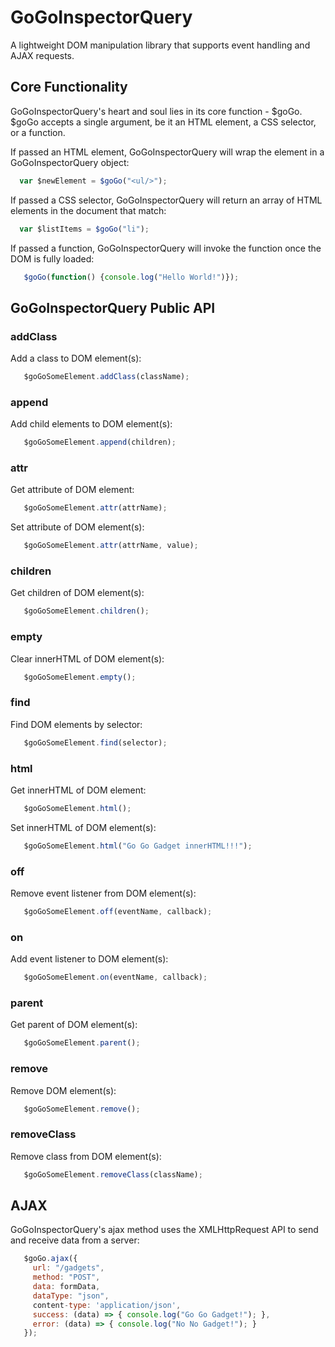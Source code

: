 # GoGoInspectorQuery

A lightweight DOM manipulation library that supports event handling and AJAX requests.


## Core Functionality

GoGoInspectorQuery's heart and soul lies in its core function - $goGo. $goGo accepts a single argument, be it an HTML element, a CSS selector, or a function.

If passed an HTML element, GoGoInspectorQuery will wrap the element in a GoGoInspectorQuery object:
```javascript
  var $newElement = $goGo("<ul/>");
  ```

If passed a CSS selector, GoGoInspectorQuery will return an array of HTML elements in the document that match:
```javascript
  var $listItems = $goGo("li");
  ```

If passed a function, GoGoInspectorQuery will invoke the function once the DOM is fully loaded:
```javascript
   $goGo(function() {console.log("Hello World!")});
  ```

## GoGoInspectorQuery Public API

### addClass
Add a class to DOM element(s):
```javascript
   $goGoSomeElement.addClass(className);
  ```

### append
Add child elements to DOM element(s):
```javascript
   $goGoSomeElement.append(children);
  ```

### attr
Get attribute of DOM element:
```javascript
   $goGoSomeElement.attr(attrName);
  ```

Set attribute of DOM element(s):
```javascript
   $goGoSomeElement.attr(attrName, value);
  ```

### children
Get children of DOM element(s):
```javascript
   $goGoSomeElement.children();
  ```

### empty
Clear innerHTML of DOM element(s):
```javascript
   $goGoSomeElement.empty();
  ```

### find
Find DOM elements by selector:
```javascript
   $goGoSomeElement.find(selector);
  ```

### html
Get innerHTML of DOM element:
```javascript
   $goGoSomeElement.html();
  ```

Set innerHTML of DOM element(s):
```javascript
   $goGoSomeElement.html("Go Go Gadget innerHTML!!!");
  ```

### off
Remove event listener from DOM element(s):
```javascript
   $goGoSomeElement.off(eventName, callback);
  ```

### on
Add event listener to DOM element(s):
```javascript
   $goGoSomeElement.on(eventName, callback);
  ```

### parent
Get parent of DOM element(s):
```javascript
   $goGoSomeElement.parent();
  ```

### remove
Remove DOM element(s):
```javascript
   $goGoSomeElement.remove();
  ```

### removeClass
Remove class from DOM element(s):
```javascript
   $goGoSomeElement.removeClass(className);
  ```

## AJAX
GoGoInspectorQuery's ajax method uses the XMLHttpRequest API to send and receive data from a server:
```javascript
   $goGo.ajax({
     url: "/gadgets",
     method: "POST",
     data: formData,
     dataType: "json",
     content-type: 'application/json',
     success: (data) => { console.log("Go Go Gadget!"); },
     error: (data) => { console.log("No No Gadget!"); }
   });
  ```

